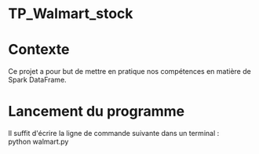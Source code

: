 # TP_Walmart_stock

# Contexte
Ce projet a pour but de mettre en pratique nos compétences en matière de Spark DataFrame.

# Lancement du programme

Il suffit d'écrire la ligne de commande suivante dans un terminal : \
python walmart.py
